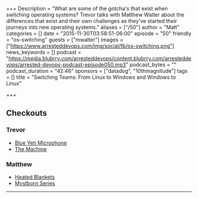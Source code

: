 +++
Description = "What are some of the gotcha's that exist when switching operating systems? Trevor talks with Matthew Walter about the differences that exist and their own challenges as they've started their journeys into new operating systems."
aliases = ["/50"]
author = "Matt"
categories = []
date = "2015-11-30T03:58:51-06:00"
episode = "50"
friendly = "os-switching"
guests = ["mwalter"]
images = ["https://www.arresteddevops.com/img/social/fb/os-switching.png"]
news_keywords = []
podcast = "https://media.blubrry.com/arresteddevops/content.blubrry.com/arresteddevops/arrested-devops-podcast-episode050.mp3"
podcast_bytes = ""
podcast_duration = "42:46"
sponsors = ["datadog", "10thmagnitude"]
tags = []
title = "Switching Teams: From Linux to Windows and Windows to Linux"

+++

## Checkouts
### Trevor
* [Blue Yeti Microphone](http://www.amazon.com/Blue-Microphones-Yeti-USB-Microphone/dp/B002VA464S)
* [The Machine](http://www.netflix.com/watch/70273618)


### Matthew
* [Heated Blankets](http://www.amazon.com/Trillium-Worldwide-12-Volt-Heated-Blanket/dp/B0000DYVN9)
* [Mystborn Series](http://www.amazon.com/Mistborn-Trilogy-Boxed-Hero-Ascension/dp/076536543X)

---
